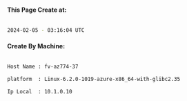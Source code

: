 
   
#### This Page Create at:

```bash

2024-02-05 - 03:16:04 UTC

```

#### Create By Machine:

```bash

Host Name : fv-az774-37

platform  : Linux-6.2.0-1019-azure-x86_64-with-glibc2.35

Ip Local  : 10.1.0.10

```

